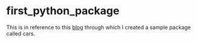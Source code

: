 # first_python_package

This is in reference to this [blog](https://www.geeksforgeeks.org/create-access-python-package/) through which I created a sample package called cars. 